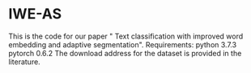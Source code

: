 # IWE-AS
 This is the code for our paper " Text classification with improved word embedding and adaptive segmentation". 
 Requirements:
 python 3.7.3
 pytorch 0.6.2
 The download address for the dataset is provided in the literature.
